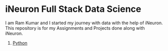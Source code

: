 # iNeuron Full Stack Data Science <br>
I am Ram Kumar and I started my journey with data with the help of iNeuron. This repository is for my Assignments and Projects done along with iNeuron.

1. [Python](Python/)